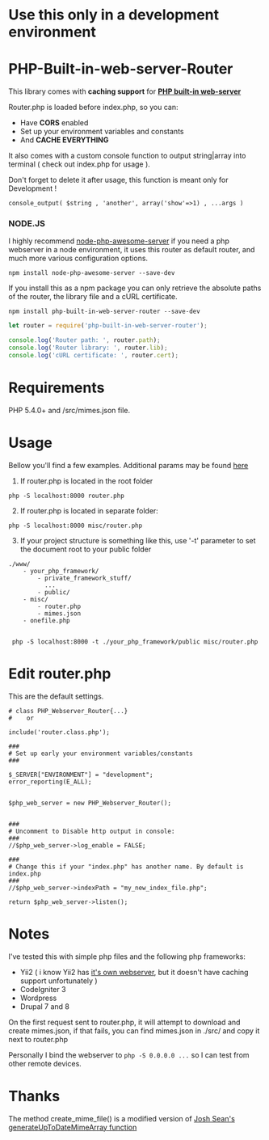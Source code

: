 # **Use this only in a development environment**

# PHP-Built-in-web-server-Router

This library comes with **caching support** for [**PHP built-in web-server**](http://php.net/manual/en/features.commandline.webserver.php)

Router.php is loaded before index.php, so you can:
* Have **CORS** enabled 
* Set up your environment variables and constants
* And **CACHE EVERYTHING**

It also comes with a custom console function to output string|array into terminal ( check out index.php for usage ).

Don't forget to delete it after usage, this function is meant only for Development !

```console_output( $string , 'another', array('show'=>1) , ...args )```

### NODE.JS
I highly recommend [node-php-awesome-server](https://www.npmjs.com/package/node-php-awesome-server) if you need a php webserver in a node environment, it uses this router as default router, and much more various configuration options.
```
npm install node-php-awesome-server --save-dev
```
If you install this as a npm package you can only retrieve the absolute paths of the router, the library file and a cURL certificate.
```
npm install php-built-in-web-server-router --save-dev
```
```javascript
let router = require('php-built-in-web-server-router');

console.log('Router path: ', router.path);
console.log('Router library: ', router.lib);
console.log('cURL certificate: ', router.cert);

```

# Requirements
PHP 5.4.0+ and /src/mimes.json file.

# Usage

Bellow you'll find a few examples. Additional params may be found [here](http://php.net/manual/en/features.commandline.webserver.php)

1. If router.php is located in the root folder
```cli
php -S localhost:8000 router.php
```
2. If router.php is located in separate folder:
```cli
php -S localhost:8000 misc/router.php
```
3. If your project structure is something like this, use '-t' parameter to set the document root to your public folder

```
./www/
    - your_php_framework/
        - private_framework_stuff/
          ...
        - public/
    - misc/
        - router.php
        - mimes.json
    - onefile.php
    
    
 php -S localhost:8000 -t ./your_php_framework/public misc/router.php 
```

# Edit router.php

This are the default settings.


```
# class PHP_Webserver_Router{...}
#    or   

include('router.class.php');
    
###
# Set up early your environment variables/constants
###
    
$_SERVER["ENVIRONMENT"] = "development";
error_reporting(E_ALL);

 
$php_web_server = new PHP_Webserver_Router();

    
###
# Uncomment to Disable http output in console:
###
//$php_web_server->log_enable = FALSE;

###
# Change this if your "index.php" has another name. By default is index.php
###
//$php_web_server->indexPath = "my_new_index_file.php";

return $php_web_server->listen();
```

# Notes
I've tested this with simple php files and the following php frameworks:
* Yii2 ( i know Yii2 has [it's own webserver](http://www.yiiframework.com/wiki/819/php-built-in-server-integration/), but it doesn't have caching support unfortunately )
* CodeIgniter 3
* Wordpress
* Drupal 7 and 8

On the first request sent to router.php, it will attempt to download and create mimes.json, if that fails, you can find mimes.json in ./src/ and copy it next to router.php

Personally I bind the webserver to ```php -S 0.0.0.0 ...``` so I can test from other remote devices.

# Thanks
The method create_mime_file() is a modified version of [Josh Sean's generateUpToDateMimeArray function](http://php.net/manual/ro/function.mime-content-type.php#107798)